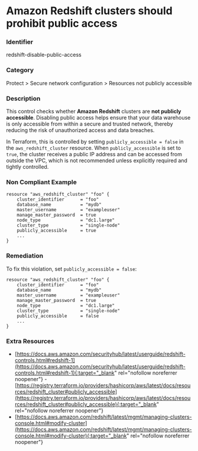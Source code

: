 # Amazon Redshift clusters should prohibit public access

### Identifier

redshift-disable-public-access

### Category

Protect > Secure network configuration > Resources not publicly accessible

### Description

This control checks whether **Amazon Redshift** clusters are **not publicly accessible**. Disabling public access helps ensure that your data warehouse is only accessible from within a secure and trusted network, thereby reducing the risk of unauthorized access and data breaches.

In Terraform, this is controlled by setting `publicly_accessible = false` in the `aws_redshift_cluster` resource. When `publicly_accessible` is set to `true`, the cluster receives a public IP address and can be accessed from outside the VPC, which is not recommended unless explicitly required and tightly controlled.


### Non Compliant Example

``` hcl
resource "aws_redshift_cluster" "foo" {
    cluster_identifier      = "foo"
    database_name           = "mydb"
    master_username         = "exampleuser"
    manage_master_password  = true
    node_type               = "dc1.large"
    cluster_type            = "single-node"
    publicly_accessible     = true
    ...
}
```

### Remediation

To fix this violation, set `publicly_accessible = false`:

``` hcl
resource "aws_redshift_cluster" "foo" {
    cluster_identifier      = "foo"
    database_name           = "mydb"
    master_username         = "exampleuser"
    manage_master_password  = true
    node_type               = "dc1.large"
    cluster_type            = "single-node"
    publicly_accessible     = false
    ...
}
```

### Extra Resources

- [https://docs.aws.amazon.com/securityhub/latest/userguide/redshift-controls.html#redshift-1](https://docs.aws.amazon.com/securityhub/latest/userguide/redshift-controls.html#redshift-1){:target="_blank" rel="nofollow noreferrer noopener"}
-[https://registry.terraform.io/providers/hashicorp/aws/latest/docs/resources/redshift_cluster#publicly_accessible](https://registry.terraform.io/providers/hashicorp/aws/latest/docs/resources/redshift_cluster#publicly_accessible){:target="_blank" rel="nofollow noreferrer noopener"}
- [https://docs.aws.amazon.com/redshift/latest/mgmt/managing-clusters-console.html#modify-cluster](https://docs.aws.amazon.com/redshift/latest/mgmt/managing-clusters-console.html#modify-cluster){:target="_blank" rel="nofollow noreferrer noopener"}
